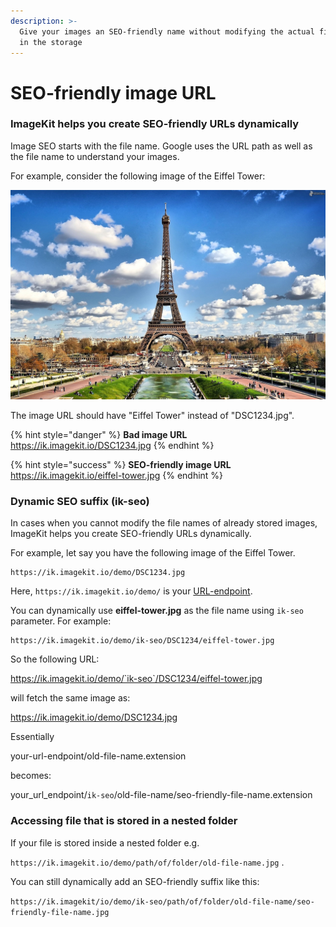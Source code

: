 ```yaml
---
description: >-
  Give your images an SEO-friendly name without modifying the actual file name
  in the storage
---
```


# SEO-friendly image URL

### ImageKit helps you create SEO-friendly URLs dynamically

Image SEO starts with the file name. Google uses the URL path as well as the file name to understand your images.

For example, consider the following image of the Eiffel Tower:

![](../.gitbook/assets/eiffel-tower.jpg)

The image URL should have "Eiffel Tower" instead of "DSC1234.jpg". 

{% hint style="danger" %}
**Bad image URL**  
https://ik.imagekit.io/DSC1234.jpg
{% endhint %}

{% hint style="success" %}
**SEO-friendly image URL**  
https://ik.imagekit.io/eiffel-tower.jpg
{% endhint %}

### Dynamic SEO suffix \(ik-seo\)

In cases when you cannot modify the file names of already stored images, ImageKit helps you create SEO-friendly URLs dynamically.

For example, let say you have the following image of the Eiffel Tower.

```text
https://ik.imagekit.io/demo/DSC1234.jpg
```

Here, `https://ik.imagekit.io/demo/` is your [URL-endpoint](../integration/url-endpoints.md).

You can dynamically use **eiffel-tower.jpg** as the file name using `ik-seo` parameter. For example:

```text
https://ik.imagekit.io/demo/ik-seo/DSC1234/eiffel-tower.jpg
```

So the following URL:  
  
https://ik.imagekit.io/demo/`ik-seo`/DSC1234/eiffel-tower.jpg 

will fetch the same image as:  
  
https://ik.imagekit.io/demo/DSC1234.jpg

Essentially

your-url-endpoint/old-file-name.extension 

becomes:

your\_url\_endpoint/`ik-seo`/old-file-name/seo-friendly-file-name.extension

### Accessing file that is stored in a nested folder

If your file is stored inside a nested folder e.g.

`https://ik.imagekit.io/demo/path/of/folder/old-file-name.jpg` . 

You can still dynamically add an SEO-friendly suffix like this:

`https://ik.imagekit/io/demo/ik-seo/path/of/folder/old-file-name/seo-friendly-file-name.jpg`

